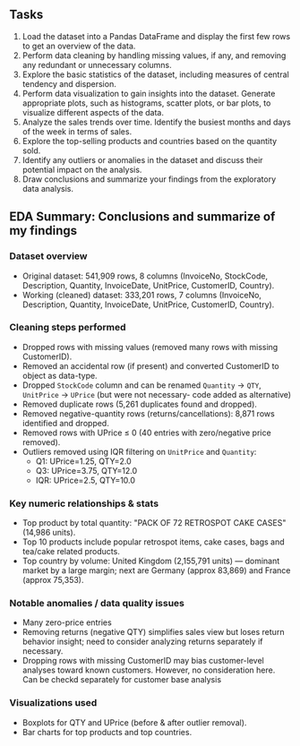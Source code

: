 ## Tasks

1. Load the dataset into a Pandas DataFrame and display the first few rows to get an overview of the data.
2. Perform data cleaning by handling missing values, if any, and removing any redundant or unnecessary columns.
3. Explore the basic statistics of the dataset, including measures of central tendency and dispersion.
4. Perform data visualization to gain insights into the dataset. Generate appropriate plots, such as histograms, scatter plots, or bar plots, to visualize different aspects of the data.
5. Analyze the sales trends over time. Identify the busiest months and days of the week in terms of sales.
6. Explore the top-selling products and countries based on the quantity sold.
7. Identify any outliers or anomalies in the dataset and discuss their potential impact on the analysis.
8. Draw conclusions and summarize your findings from the exploratory data analysis.


## EDA Summary: Conclusions and summarize of my findings

### Dataset overview
- Original dataset: 541,909 rows, 8 columns (InvoiceNo, StockCode, Description, Quantity, InvoiceDate, UnitPrice, CustomerID, Country).
- Working (cleaned) dataset: 333,201 rows, 7 columns (InvoiceNo, Description, Quantity, InvoiceDate, UnitPrice, CustomerID, Country).

### Cleaning steps performed
- Dropped rows with missing values (removed many rows with missing CustomerID).
- Removed an accidental row (if present) and converted CustomerID to object as data-type.
- Dropped `StockCode` column and can be renamed `Quantity` → `QTY`, `UnitPrice` → `UPrice` (but were not necessary- code added as alternative)
- Removed duplicate rows (5,261 duplicates found and dropped).
- Removed negative-quantity rows (returns/cancellations): 8,871 rows identified and dropped.
- Removed rows with UPrice ≤ 0 (40 entries with zero/negative price removed).
- Outliers removed using IQR filtering on `UnitPrice` and `Quantity`:
    - Q1: UPrice=1.25, QTY=2.0
    - Q3: UPrice=3.75, QTY=12.0
    - IQR: UPrice=2.5, QTY=10.0

### Key numeric relationships & stats
- Top product by total quantity: "PACK OF 72 RETROSPOT CAKE CASES" (14,986 units).
- Top 10 products include popular retrospot items, cake cases, bags and tea/cake related products.
- Top country by volume: United Kingdom (2,155,791 units) — dominant market by a large margin; next are Germany (approx 83,869) and France (approx 75,353).

### Notable anomalies / data quality issues
- Many zero-price entries
- Removing returns (negative QTY) simplifies sales view but loses return behavior insight; need to consider analyzing returns separately if necessary.
- Dropping rows with missing CustomerID may bias customer-level analyses toward known customers. However, no consideration here. Can be checkd separately for customer base analysis

### Visualizations used
- Boxplots for QTY and UPrice (before & after outlier removal).
- Bar charts for top products and top countries.
